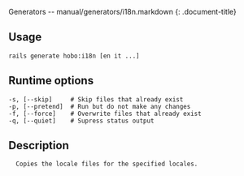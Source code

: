 Generators -- manual/generators/i18n.markdown
{: .document-title}


## Usage

    

    rails generate hobo:i18n [en it ...]


## Runtime options

    

    -s, [--skip]     # Skip files that already exist
    -p, [--pretend]  # Run but do not make any changes
    -f, [--force]    # Overwrite files that already exist
    -q, [--quiet]    # Supress status output


## Description

    


      Copies the locale files for the specified locales.
